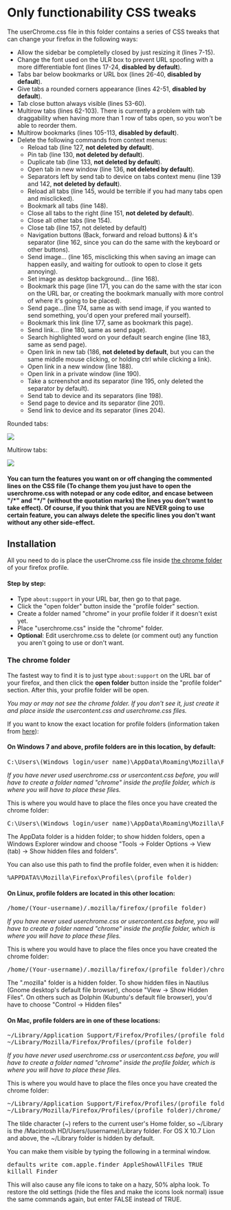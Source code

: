 <h1>Only functionability CSS tweaks</h1>

<p>The userChrome.css file in this folder contains a series of CSS tweaks that can change your firefox in the following ways:</p>
<ul>
  <li>Allow the sidebar be completelly closed by just resizing it (lines 7-15).</li>
  <li>Change the font used on the ULR box to prevent URL spoofing with a more differentiable font (lines 17-24, <b>disabled by default</b>).</li>
  <li>Tabs bar below bookmarks or URL box (lines 26-40, <b>disabled by default</b>).</li>
  <li>Give tabs a rounded corners appearance (lines 42-51, <b>disabled by default</b>). </li>
  <li>Tab close button always visible (lines 53-60).</li>
  <li>Multirow tabs (lines 62-103). There is currently a problem with tab draggability when having more than 1 row of tabs open, so you won't be able to reorder them.</li>
  <li>Multirow bookmarks (lines 105-113, <b>disabled by default</b>).</li>
  <li>Delete the following commands from context menus:
  	<ul>
  	  <li>Reload tab (line 127, <b>not deleted by default</b>).</li>
  	  <li>Pin tab (line 130, <b>not deleted by default</b>).</li>
  	  <li>Duplicate tab (line 133, <b>not deleted by default</b>).</li>
  	  <li>Open tab in new window (line 136, <b>not deleted by default</b>).</li>
      <li>Separators left by send tab to device on tabs context menu (line 139 and 142, <b>not deleted by default</b>).</li>
  	  <li>Reload all tabs (line 145, would be terrible if you had many tabs open and misclicked).</li>
  	  <li>Bookmark all tabs (line 148).</li>
  	  <li>Close all tabs to the right (line 151, <b>not deleted by default</b>).</li>
  	  <li>Close all other tabs (line 154).</li>
  	  <li>Close tab (line 157, not deleted by default)</li>
  	  <li>Navigation buttons (Back, forward and reload buttons) & it's separator (line 162, since you can do the same with the keyboard or other buttons).</li>
  	  <li>Send image... (line 165, misclicking this when saving an image can happen easily, and waiting for outlook to open to close it gets annoying).</li>
  	  <li>Set image as desktop background... (line 168).</li>
  	  <li>Bookmark this page (line 171, you can do the same with the star icon on the URL bar, or creating the bookmark manually with more control of where it's going to be placed).</li>
  	  <li>Send page...(line 174, same as with send image, if you wanted to send something, you'd open your prefered mail yourself).</li>
  	  <li>Bookmark this link (line 177, same as bookmark this page).</li>
  	  <li>Send link... (line 180, same as send page).</li>
      <li>Search highlighted word on your default search engine (line 183, same as send page).</li>
  	  <li>Open link in new tab (186, <b>not deleted by default</b>, but you can the same middle mouse clicking, or holding ctrl while clicking a link).</li>
  	  <li>Open link in a new window (line 188).</li>
  	  <li>Open link in a private window (line 190).</li>
  	  <li>Take a screenshot and its separator (line 195, only deleted the separator by default).</li>
  	  <li>Send tab to device and its separators (line 198).</li>
  	  <li>Send page to device and its separator (line 201).</li>
  	  <li>Send link to device and its separator (lines 204).</li>
  	</ul></li>
</ul>

<p>Rounded tabs:</p>
  <img src="https://i.imgur.com/qoG4Iiy.png">
  
<p>Multirow tabs:</p>
  <img src="https://i.imgur.com/3LbvuMU.png">

<h4>You can turn the features you want on or off changing the commented lines on the CSS file (To change them you just have to open the userchrome.css with notepad or any code editor, and encase between "/*" and "*/" (without the quotation marks) the lines you don't want to take effect). Of course, if you think that you are NEVER going to use certain feature, you can always delete the specific lines you don't want without any other side-effect.</h4>

<h2>Installation</h2>

<p>All you need to do is place the userChrome.css file inside <a href="https://github.com/Izheil/Firefox-57-full-dark-theme-with-scrollbars/tree/master/Theme%20features#the-chrome-folder">the chrome folder</a> of your firefox profile.</p>

<h4>Step by step:</h4>
<ul>
  <li>Type <code>about:support</code> in your URL bar, then go to that page.</li>
  <li>Click the "open folder" button inside the "profile folder" section.</li>
  <li>Create a folder named "chrome" in your profile folder if it doesn't exist yet.</li>
  <li>Place "userchrome.css" inside the "chrome" folder.</li>
  <li><b>Optional</b>: Edit userchrome.css to delete (or comment out) any function you aren't going to use or don't want.</li>
</ul>

<h3>The chrome folder</h3>

<p>The fastest way to find it is to just type <code>about:support</code> on the URL bar of your firefox, and then click the <b>open folder</b> button inside the "profile folder" section. After this, your profile folder will be open.</p>

<p><i>You may or may not see the chrome folder. If you don't see it, just create it and place inside the usercontent.css and userchrome.css files.</i></p>

<p>If you want to know the exact location for profile folders (information taken from <a href="http://kb.mozillazine.org/Profile_folder_-_Firefox">here</a>):</p>

<h4>On Windows 7 and above, profile folders are in this location, by default:</h4>

<pre>C:\Users\(Windows login/user name)\AppData\Roaming\Mozilla\Firefox\Profiles\(profile folder)</pre>

<p><i>If you have never used userchrome.css or usercontent.css before, you will have to create a folder named "chrome" inside the profile folder, which is where you will have to place these files.</i></p>

<p>This is where you would have to place the files once you have created the chrome folder:</p>

<pre>C:\Users\(Windows login/user name)\AppData\Roaming\Mozilla\Firefox\Profiles\(profile folder)\chrome\</pre>
  
<p>The AppData folder is a hidden folder; to show hidden folders, open a Windows Explorer window and choose "Tools → Folder Options → View (tab) → Show hidden files and folders".</p>

<p>You can also use this path to find the profile folder, even when it is hidden:</p>

<pre>%APPDATA%\Mozilla\Firefox\Profiles\(profile folder)</pre>

<h4>On Linux, profile folders are located in this other location:</h4>

<pre>/home/(Your-username)/.mozilla/firefox/(profile folder)</pre>

<p><i>If you have never used userchrome.css or usercontent.css before, you will have to create a folder named "chrome" inside the profile folder, which is where you will have to place these files.</i></p>

<p>This is where you would have to place the files once you have created the chrome folder:</p>

<pre>/home/(Your-username)/.mozilla/firefox/(profile folder)/chrome/</pre>

<p>The ".mozilla" folder is a hidden folder. To show hidden files in Nautilus (Gnome desktop's default file browser), choose "View -> Show Hidden Files". On others such as Dolphin (Kubuntu's default file browser), you'd have to choose "Control -> Hidden files"</p>

<h4>On Mac, profile folders are in one of these locations:</h4>

<pre>~/Library/Application Support/Firefox/Profiles/(profile folder)
~/Library/Mozilla/Firefox/Profiles/(profile folder)</pre>

<p><i>If you have never used userchrome.css or usercontent.css before, you will have to create a folder named "chrome" inside the profile folder, which is where you will have to place these files.</i></p>

<p>This is where you would have to place the files once you have created the chrome folder:</p>

<pre>~/Library/Application Support/Firefox/Profiles/(profile folder)/chrome
~/Library/Mozilla/Firefox/Profiles/(profile folder)/chrome/</pre>

<p>The tilde character (~) refers to the current user's Home folder, so ~/Library is the /Macintosh HD/Users/(username)/Library folder. For OS X 10.7 Lion and above, the ~/Library folder is hidden by default.</p>

<p>You can make them visible by typing the following in a terminal window.</p>
<pre>defaults write com.apple.finder AppleShowAllFiles TRUE
killall Finder</pre>
<p>This will also cause any file icons to take on a hazy, 50% alpha look. To restore the old settings (hide the files and make the icons look normal) issue the same commands again, but enter FALSE instead of TRUE.<p>
